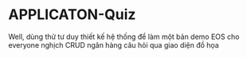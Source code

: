 # APPLICATON-Quiz
Well, dùng thử tư duy thiết kế hệ thống để làm một bản demo EOS cho everyone nghịch CRUD ngân hàng câu hỏi qua giao diện đồ họa
